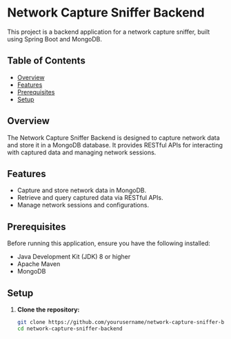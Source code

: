 # Network Capture Sniffer Backend

This project is a backend application for a network capture sniffer, built using Spring Boot and MongoDB.

## Table of Contents

- [Overview](#overview)
- [Features](#features)
- [Prerequisites](#prerequisites)
- [Setup](#setup)


## Overview

The Network Capture Sniffer Backend is designed to capture network data and store it in a MongoDB database. It provides RESTful APIs for interacting with captured data and managing network sessions.

## Features

- Capture and store network data in MongoDB.
- Retrieve and query captured data via RESTful APIs.
- Manage network sessions and configurations.

## Prerequisites

Before running this application, ensure you have the following installed:

- Java Development Kit (JDK) 8 or higher
- Apache Maven
- MongoDB

## Setup

1. **Clone the repository:**

   ```bash
   git clone https://github.com/yourusername/network-capture-sniffer-backend.git
   cd network-capture-sniffer-backend
